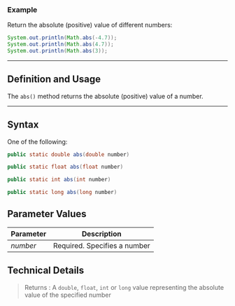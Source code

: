 ### Example

Return the absolute (positive) value of different numbers:

```java
System.out.println(Math.abs(-4.7));
System.out.println(Math.abs(4.7));
System.out.println(Math.abs(3)); 
```

---

## Definition and Usage

The `abs()` method returns the absolute (positive) value of a number.

---

## Syntax

One of the following:

```java
public static double abs(double number)
```

```java
public static float abs(float number)
```

```java
public static int abs(int number)
```

```java
public static long abs(long number)
```

## Parameter Values

|Parameter|Description|
|---|---|
|_number_|Required. Specifies a number|

## Technical Details

> Returns : A `double`, `float`, `int` or `long` value representing the absolute value of the specified number